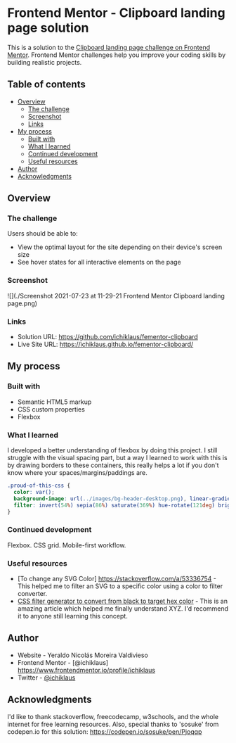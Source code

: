 # Frontend Mentor - Clipboard landing page solution

This is a solution to the [Clipboard landing page challenge on Frontend Mentor](https://www.frontendmentor.io/challenges/clipboard-landing-page-5cc9bccd6c4c91111378ecb9). Frontend Mentor challenges help you improve your coding skills by building realistic projects. 

## Table of contents

- [Overview](#overview)
  - [The challenge](#the-challenge)
  - [Screenshot](#screenshot)
  - [Links](#links)
- [My process](#my-process)
  - [Built with](#built-with)
  - [What I learned](#what-i-learned)
  - [Continued development](#continued-development)
  - [Useful resources](#useful-resources)
- [Author](#author)
- [Acknowledgments](#acknowledgments)



## Overview

### The challenge

Users should be able to:

- View the optimal layout for the site depending on their device's screen size
- See hover states for all interactive elements on the page

### Screenshot

![](./Screenshot 2021-07-23 at 11-29-21 Frontend Mentor Clipboard landing page.png)


### Links

- Solution URL: https://github.com/ichiklaus/fementor-clipboard
- Live Site URL: https://ichiklaus.github.io/fementor-clipboard/

## My process

### Built with

- Semantic HTML5 markup
- CSS custom properties
- Flexbox


### What I learned

I developed a better understanding of flexbox by doing this project. I still struggle with the visual spacing part, but a way I learned to work with this is by drawing borders to these containers, this really helps a lot if you don't know where your spaces/margins/paddings are.


```css
.proud-of-this-css {
  color: var(); 
  background-image: url(../images/bg-header-desktop.png), linear-gradient(to bottom, rgba(255,255,255,1), rgba(255,255,255,1));
  filter: invert(54%) sepia(86%) saturate(369%) hue-rotate(121deg) brightness(96%) contrast(89%);
}
```



### Continued development

Flexbox.
CSS grid.
Mobile-first workflow.



### Useful resources

- [To change any SVG Color] https://stackoverflow.com/a/53336754 - This helped me to filter an SVG to a specific color using a color to filter converter.
- [CSS filter generator to convert from black to target hex color](https://codepen.io/sosuke/pen/Pjoqqp) - This is an amazing article which helped me finally understand XYZ. I'd recommend it to anyone still learning this concept.



## Author

- Website - Yeraldo Nicolás Moreira Valdivieso
- Frontend Mentor - [@ichiklaus] https://www.frontendmentor.io/profile/ichiklaus
- Twitter - [@ichiklaus](https://www.twitter.com/ichiklaus)


## Acknowledgments

I'd like to thank stackoverflow, freecodecamp, w3schools, and the whole internet for free learning resources. Also, special thanks to 'sosuke' from codepen.io for this solution: https://codepen.io/sosuke/pen/Pjoqqp

